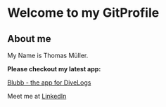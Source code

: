 # Welcome to my GitProfile
## About me
My Name is Thomas Müller.

**Please checkout my latest app:**

[Blubb - the app for DiveLogs](https://github.com/thomasmueller87/capstone-project)



Meet me at [LinkedIn](https://www.linkedin.com/in/thomas-m%C3%BCller-6655b6220/)






<!--
**thomasmueller87/thomasmueller87** is a ✨ _special_ ✨ repository because its `README.md` (this file) appears on your GitHub profile.

Here are some ideas to get you started:

- 🔭 I’m currently working on ...
- 🌱 I’m currently learning ...
- 👯 I’m looking to collaborate on ...
- 🤔 I’m looking for help with ...
- 💬 Ask me about ...
- 📫 How to reach me: ...
- 😄 Pronouns: ...
- ⚡ Fun fact: ...
-->
